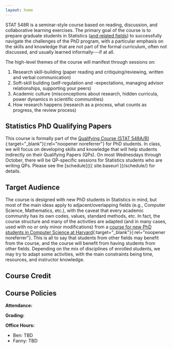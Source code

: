 ```yaml
---
layout: home
---
```

STAT 548R is a seminar-style course based on reading, discussion, and collaborative learning exercises. The primary goal of the course is to prepare graduate students in Statistics ([and related fields](#target-audience)) to successfully navigate the challenges of the PhD program, with a particular emphasis on the skills and knowledge that are not part of the formal curriculum, often not discussed, and usually learned informally---if at all. 

The high-level themes of the course will manifest through sessions on:

1. Research skill-building (paper reading and critiquing/reviewing, written and verbal communication)
2. Soft-skill building (self-regulation and -expectations, managing advisor relationships, supporting your peers)
3. Academic culture (misconceptions about research, hidden curricula, power dynamics in scientific communities)
4. How research happens (research as a process, what counts as progress, the review process)


## Statistics PhD Qualifying Papers

This course is formally part of the [Qualifying Course (STAT 548A/B)](https://www.stat.ubc.ca/phd-qualifying-course){:target="_blank"}{:rel="noopener noreferrer"} for PhD students. In class, we will focus on developing skills and knowledge that will help students indirectly on their Qualifying Papers (QPs). On most Wednesdays through October, there will be QP-specific sessions for Statistics students who are writing QPs. Please see the [schedule]({{ site.baseurl }}/schedule/) for details. 



## Target Audience

The course is designed with new PhD students in Statistics in mind, but most of the main ideas apply to adjacent/overlapping fields (e.g., Computer Science, Mathematics, etc.), with the caveat that every academic community has its own codes, values, standard methods, etc. In fact, the course structure and many of the activities are adapted (and in many cases, used with no or only minor modifications) from a [course for new PhD students in Computer Science at Harvard](https://harvard-cs290-2025-26.github.io/){:target="_blank"}{:rel="noopener noreferrer"}. This is all to say that students from other fields may benefit from the course, and the course will benefit from having students from other fields. Depending on the mix of disciplines of enrolled students, we may try to adapt some activities, with the main constraints being time, resources, and instructor knowledge. 


## Course Credit



## Course Policies

**Attendance:**


**Grading:**


**Office Hours:**

* Ben: TBD
* Fanny: TBD